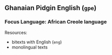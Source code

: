 ## Ghanaian Pidgin English (`gpe`)

### Focus Language: African Creole language

Resources:
 - bitexts with English (`eng`)
 - monolingual texts